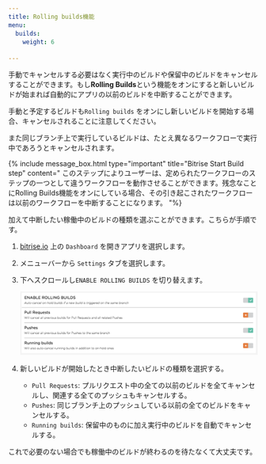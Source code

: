 ```yaml
---
title: Rolling builds機能
menu:
  builds:
    weight: 6

---
```

手動でキャンセルする必要はなく実行中のビルドや保留中のビルドをキャンセルすることができます。もし**Rolling Builds**という機能をオンにすると新しいビルドが始まれば自動的にアプリの以前のビルドを中断することができます。

手動と予定するビルドも`Rolling builds` をオンにし新しいビルドを開始する場合、キャンセルされることに注意してください。

また同じブランチ上で実行しているビルドは、たとえ異なるワークフローで実行中であろうとキャンセルされます。

{% include message_box.html type="important" title="Bitrise Start Build step" content=" このステップによりユーザーは、定められたワークフローのステップの一つとして違うワークフローを動作させることができます。残念なことにRolling Builds機能をオンにしている場合、その引き起こされたワークフローは以前のワークフローを中断することになります。 "%}

加えて中断したい稼働中のビルドの種類を選ぶことができます。こちらが手順です。

1. [bitrise.io](https://www.bitrise.io) 上の `Dashboard` を開きアプリを選択します。
2. メニューバーから `Settings` タブを選択します。
3. 下へスクロールし`ENABLE ROLLING BUILDS` を切り替えます。

   ![Rolling Builds](/img/getting-started/rolling-builds.png)
4. 新しいビルドが開始したとき中断したいビルドの種類を選択する。
   * `Pull Requests`: プルリクエスト中の全ての以前のビルドを全てキャンセルし、関連する全てのプッシュもキャンセルする。
   * `Pushes`: 同じブランチ上のプッシュしている以前の全てのビルドをキャンセルする。
   * `Running builds`: 保留中のものに加え実行中のビルドを自動でキャンセルする。

これで必要のない場合でも稼働中のビルドが終わるのを待たなくて大丈夫です。